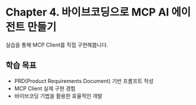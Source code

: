 # Chapter 4. 바이브코딩으로 MCP AI 에이전트 만들기

실습을 통해 MCP Client를 직접 구현해봅니다.

## 학습 목표
- PRD(Product Requirements Document) 기반 프롬프트 작성
- MCP Client 실제 구현 경험
- 바이브코딩 기법을 활용한 효율적인 개발

